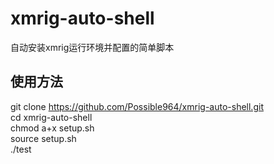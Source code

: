 # xmrig-auto-shell
自动安装xmrig运行环境并配置的简单脚本<br>

使用方法
------
git clone https://github.com/Possible964/xmrig-auto-shell.git<br>
cd xmrig-auto-shell<br>
chmod a+x setup.sh<br>
source setup.sh<br>
./test<br>
